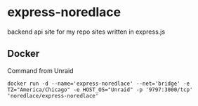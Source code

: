 # express-noredlace
backend api site for my repo sites written in express.js


## Docker
Command from Unraid
```
docker run -d --name='express-noredlace' --net='bridge' -e TZ="America/Chicago" -e HOST_OS="Unraid" -p '9797:3000/tcp' 'noredlace/express-noredlace'
```